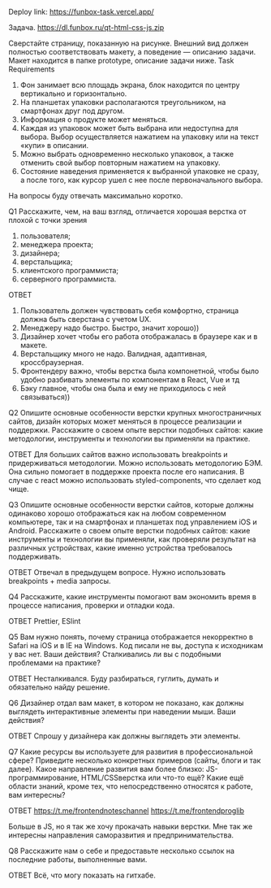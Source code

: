 Deploy link: https://funbox-task.vercel.app/

Задача.
https://dl.funbox.ru/qt-html-css-js.zip

Сверстайте страницу, показанную на рисунке. Внешний вид должен полностью
соответствовать макету, а поведение — описанию задачи. Макет находится в папке
prototype, описание задачи ниже.
Task Requirements
1. Фон занимает всю площадь экрана, блок находится по центру вертикально и
горизонтально.
2. На планшетах упаковки располагаются треугольником, на смартфонах друг под
другом.
3. Информация о продукте может меняться.
4. Каждая из упаковок может быть выбрана или недоступна для выбора. Выбор
осуществляется нажатием на упаковку или на текст «купи» в описании.
5. Можно выбрать одновременно несколько упаковок, а также отменить свой
выбор повторным нажатием на упаковку.
6. Состояние наведения применяется к выбранной упаковке не сразу, а после того,
как курсор ушел с нее после первоначального выбора.


На вопросы буду отвечать максимально коротко. 

Q1
Расскажите, чем, на ваш взгляд, отличается хорошая верстка от плохой с точки зрения
1) пользователя;
2) менеджера проекта;
3) дизайнера;
4) верстальщика;
5) клиентского программиста;
6) серверного программиста.

ОТВЕТ
1) Пользователь должен чувствовать себя комфортно, страница должна быть сверстана с учетом UX.
2) Менеджеру надо быстро. Быстро, значит хорошо))
3) Дизайнер хочет чтобы его работа отображалась в браузере как и в макете.
4) Верстальщику много не надо. Валидная, адаптивная, кроссбраузерная.
5) Фронтендеру важно, чтобы верстка была компонетной, чтобы было удобно разбивать элементы по компонентам в React, Vue и тд
6) Бэку главное, чтобы она была и ему не приходилось с ней связываться))



Q2
Опишите основные особенности верстки крупных многостраничных сайтов, дизайн
которых может меняться в процессе реализации и поддержки.
Расскажите о своем опыте верстки подобных сайтов: какие методологии, инструменты
и технологии вы применяли на практике.

ОТВЕТ
Для больших сайтов важно использовать breakpoints и придерживаться методологии. Можно использовать методологию БЭМ. Она сильно помогает в поддержке проекта после его написания. В случае с react можно использовать styled-components, что сделает код чище.



Q3
Опишите основные особенности верстки сайтов, которые должны одинаково хорошо
отображаться как на любом современном компьютере, так и на смартфонах и
планшетах под управлением iOS и Android. Расскажите о своем опыте верстки
подобных сайтов: какие инструменты и технологии вы применяли, как проверяли
результат на различных устройствах, какие именно устройства требовалось
поддерживать.

ОТВЕТ
Отвечал в предыдущем вопросе. Нужно использовать breakpoints + media запросы.



Q4
Расскажите, какие инструменты помогают вам экономить время в процессе
написания, проверки и отладки кода.

ОТВЕТ
Prettier, ESlint



Q5
Вам нужно понять, почему страница отображается некорректно в Safari на iOS и в IE на
Windows. Код писали не вы, доступа к исходникам у вас нет. Ваши действия?
Сталкивались ли вы с подобными проблемами на практике? 

ОТВЕТ
Несталкивался. Буду разбираться, гуглить, думать и обязательно найду решение. 



Q6
Дизайнер отдал вам макет, в котором не показано, как должны выглядеть
интерактивные элементы при наведении мыши. Ваши действия?

ОТВЕТ
Спрошу у дизайнера как должны выглядеть эти элементы.



Q7
Какие ресурсы вы используете для развития в профессиональной сфере? Приведите
несколько конкретных примеров (сайты, блоги и так далее).
Какое направление развития вам более близко: JS-программирование, HTML/CSSверстка или что-то ещё?
Какие ещё области знаний, кроме тех, что непосредственно относятся к работе, вам
интересны?

ОТВЕТ
https://t.me/frontendnoteschannel
https://t.me/frontendproglib

Больше в JS, но я так же хочу прокачать навыки верстки.
Мне так же интересны направления саморазвития и предпринимательства.



Q8
Расскажите нам о себе и предоставьте несколько ссылок на последние работы,
выполненные вами. 

ОТВЕТ
Всё, что могу показать на гитхабе.
